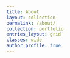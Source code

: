 ```yaml
---
title: About
layout: collection
permalink: /about/
collection: portfolio
entries_layout: grid
classes: wide
author_profile: true
---
```


